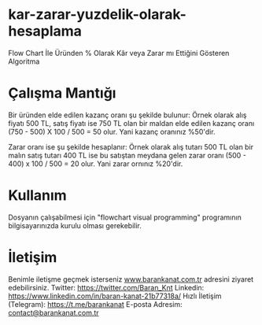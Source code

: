 # kar-zarar-yuzdelik-olarak-hesaplama
Flow Chart İle Üründen % Olarak Kâr veya Zarar mı Ettiğini Gösteren Algoritma

# Çalışma Mantığı
Bir üründen elde edilen kazanç oranı şu şekilde bulunur: Örnek olarak alış fiyatı 500 TL, satış fiyatı ise 750 TL olan bir maldan elde edilen
kazanç oranı (750 - 500) X 100 / 500 = 50 olur. Yani kazanç oranınız %50'dir.

Zarar oranı ise şu şekilde hesaplanır: Örnek olarak alış tutarı 500 TL olan bir malın satış tutarı 400 TL ise bu satıştan meydana gelen
zarar oranı (500 - 400) x 100 / 500 = 20 olur. Yani zarar ornınız %20'dir.

# Kullanım
Dosyanın çalışabilmesi için "flowchart visual programming" programının bilgisayarınızda kurulu olması gerekebilir.

# İletişim
Benimle iletişme geçmek isterseniz www.barankanat.com.tr adresini ziyaret edebilirsiniz.
Twitter: https://twitter.com/Baran_Knt
Linkedin: https://www.linkedin.com/in/baran-kanat-21b77318a/
Hızlı İletişim (Telegram): https://t.me/barankanat
E-posta Adresim: contact@barankanat.com.tr
